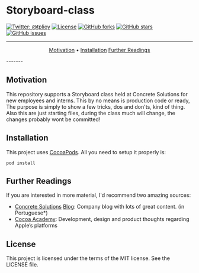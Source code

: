 # Storyboard-class

[![Twitter: @tplioy](https://img.shields.io/badge/contact-@tplioy-blue.svg?style=flat)](https://twitter.com/tplioy)
[![License](http://img.shields.io/badge/license-MIT-green.svg?style=flat)](https://github.com/thiagolioy/marvelapp/blob/master/LICENSE)
[![GitHub forks](https://img.shields.io/github/forks/thiagolioy/marvelapp.svg)](https://github.com/thiagolioy/marvelapp/network)
[![GitHub stars](https://img.shields.io/github/stars/thiagolioy/marvelapp.svg)](https://github.com/thiagolioy/marvelapp/stargazers)
[![GitHub issues](https://img.shields.io/github/issues/thiagolioy/marvelapp.svg)](https://github.com/thiagolioy/marvelapp/issues)

-------
<p align="center">
    <a href="#motivation">Motivation</a> &bull;
    <a href="#installation">Installation</a>
    <a href="#further_readings">Further Readings</a>
</p>
-------

## Motivation

This repository supports a Storyboard class held at Concrete Solutions for new employees and interns. This by no means is production code or ready, The purpose
is simply to show a few tricks, dos and don'ts, kind of thing. Also this are just starting files, during the class much will change, the changes probably wont be committed!


## Installation

This project uses [CocoaPods](https://cocoapods.org). All you need to setup it properly is:
```
pod install
```

## Further Readings

If you are interested in more material, I'd recommend two amazing sources:
- [Concrete Solutions](http://www.concretesolutions.com.br) [Blog](http://www.concretesolutions.com.br/blog/): Company blog with lots of great content. (in Portuguese*)
- [Cocoa Academy](https://medium.com/cocoaacademymag): Development, design and product thoughts regarding Apple’s platforms

## License
This project is licensed under the terms of the MIT license. See the LICENSE file.
